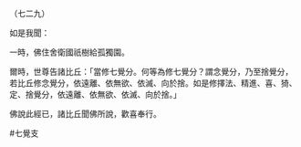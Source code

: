 （七二九）

如是我聞：

一時，佛住舍衛國祇樹給孤獨園。

爾時，世尊告諸比丘：「當修七覺分。何等為修七覺分？謂念覺分，乃至捨覺分，若比丘修念覺分，依遠離、依無欲、依滅、向於捨。如是修擇法、精進、喜、猗、定、捨覺分，依遠離、依無欲、依滅、向於捨。」

佛說此經已，諸比丘聞佛所說，歡喜奉行。



#七覺支
